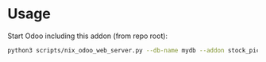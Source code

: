 # Usage

Start Odoo including this addon (from repo root):

```bash
python3 scripts/nix_odoo_web_server.py --db-name mydb --addon stock_picking_origin_reference_sale
```
